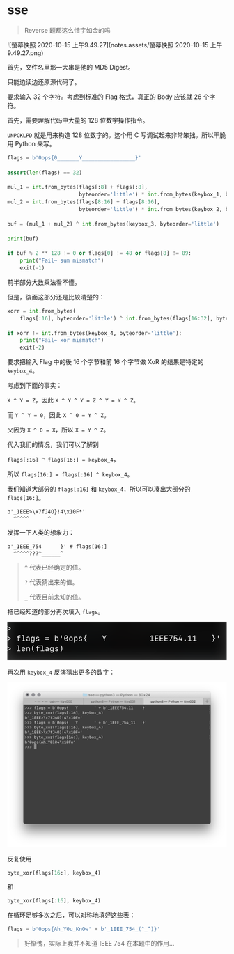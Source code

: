 # sse

> Reverse 题都这么惜字如金的吗

![螢幕快照 2020-10-15 上午9.49.27](notes.assets/螢幕快照 2020-10-15 上午9.49.27.png)

首先，文件名里那一大串是他的 MD5 Digest。

只能边读边还原源代码了。

要求输入 32 个字符。考虑到标准的 Flag 格式，真正的 Body 应该就 26 个字符。

首先，需要理解代码中大量的 128 位数字操作指令。

`UNPCKLPD` 就是用来构造 128 位数字的。这个用 C 写调试起来非常笨拙。所以干脆用 Python 来写。

```python
flags = b'0ops{0_______Y_________________}'

assert(len(flags) == 32)

mul_1 = int.from_bytes(flags[:8] + flags[:8],
                       byteorder='little') * int.from_bytes(keybox_1, byteorder='little')
mul_2 = int.from_bytes(flags[8:16] + flags[8:16],
                       byteorder='little') * int.from_bytes(keybox_2, byteorder='little')

buf = (mul_1 + mul_2) ^ int.from_bytes(keybox_3, byteorder='little')

print(buf)

if buf % 2 ** 128 != 0 or flags[0] != 48 or flags[8] != 89:
    print("Fail~ sum mismatch")
    exit(-1)
```

前半部分大数乘法看不懂。

但是，後面这部分还是比较清楚的：

```python
xorr = int.from_bytes(
    flags[:16], byteorder='little') ^ int.from_bytes(flags[16:32], byteorder='little')

if xorr != int.from_bytes(keybox_4, byteorder='little'):
    print("Fail~ xor mismatch")
    exit(-2)
```

要求把输入 Flag 中的後 16 个字节和前 16 个字节做 XoR 的结果是特定的 `keybox_4`。

考虑到下面的事实：

`X ^ Y = Z`，因此 `X ^ Y ^ Y = Z ^ Y = Y ^ Z`。

而 `Y ^ Y = 0`，因此 `X ^ 0 = Y ^ Z`。

又因为 `X ^ 0 = X`，所以 `X = Y ^ Z`。

代入我们的情况，我们可以了解到

`flags[:16] ^ flags[16:] = keybox_4`，

所以 `flags[16:] = flags[:16] ^ keybox_4`。

我们知道大部分的 `flags[:16]` 和 `keybox_4`，所以可以凑出大部分的 `flags[16:]`。

```
b'_1EEE>\x7fJ4O}!4\x10F*'
  ^^^^^      ^
```

发挥一下人类的想象力：

```
b'_1EEE_754      }' # flags[16:]
  ^^^^^???^______^
```

> `^` 代表已经确定的值。
>
> `?` 代表猜出来的值。
>
> `_` 代表目前未知的值。

把已经知道的部分再次填入 `flags`。

![image-20201015111643646](notes.assets/image-20201015111643646.png)

再次用 `keybox_4` 反演猜出更多的数字：

![image-20201015112157748](notes.assets/image-20201015112157748.png)

反复使用

```python
byte_xor(flags[16:], keybox_4)
```

和

```python
byte_xor(flags[:16], keybox_4)
```

在循环足够多次之后，可以对称地填好这些表：

```python
flags = b'0ops{Ah_Y0u_KnOw' + b'_1EEE_754_(^_^)}'
```

> 好惭愧，实际上我并不知道 IEEE 754 在本题中的作用…